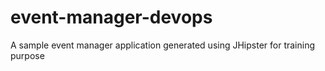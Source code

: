 # event-manager-devops
A sample event manager application generated using JHipster for training purpose
